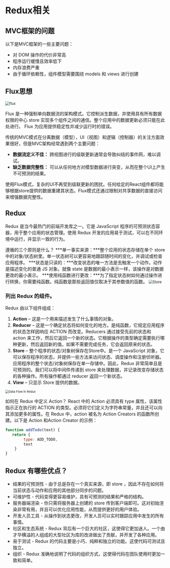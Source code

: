 # Redux相关

## MVC框架的问题

以下是MVC框架的一些主要问题：

- 对 DOM 操作的代价非常高
- 程序运行缓慢且效率低下
- 内存浪费严重
- 由于循环依赖性，组件模型需要围绕 models 和 views 进行创建

## Flux思想

<img src="https://img-blog.csdnimg.cn/20190325160224109.png?x-oss-process=image/watermark,type_ZmFuZ3poZW5naGVpdGk,shadow_10,text_aHR0cHM6Ly9ibG9nLmNzZG4ubmV0L2V5ZW9mYW5nZWw=,size_16,color_FFFFFF,t_70" alt="flux" style="zoom:80%;" />

Flux 是一种强制单向数据流的架构模式。它控制派生数据，并使用具有所有数据权限的中心 store 实现多个组件之间的通信。整个应用中的数据更新必须只能在此处进行。 Flux 为应用提供稳定性并减少运行时的错误。

传统的MVC模式在分离数据（模型），UI（视图）和逻辑（控制器）的关注方面效果很好，但是MVC架构经常遇到两个主要问题：

- **数据流定义不佳：** 跨视图进行的级联更新通常会导致纠结的事件网，难以调试。
- **缺乏数据完整性：** 可以从任何地方对模型数据进行突变，从而在整个UI上产生不可预测的结果。

使用Flux模式，复杂的UI不再受到级联更新的困扰。任何给定的React组件都将能够根据store提供的数据重建其状态。Flux模式还通过限制对共享数据的直接访问来增强数据完整性。

## Redux

Redux 是当今最热门的前端开发库之一。它是 JavaScript 程序的可预测状态容器，用于整个应用的状态管理。使用 Redux 开发的应用易于测试，可以在不同环境中运行，并显示一致的行为。

遵循的三个原则是什么？
***单一事实来源：***整个应用的状态存储在单个 store 中的对象/状态树里。单一状态树可以更容易地跟踪随时间的变化，并调试或检查应用程序。
***状态是只读的：***改变状态的唯一方法是去触发一个动作。动作是描述变化的普通 JS 对象。就像 state 是数据的最小表示一样，该操作是对数据更改的最小表示。
***使用纯函数进行更改：***为了指定状态树如何通过操作进行转换，你需要纯函数。纯函数是那些返回值仅取决于其参数值的函数。
<img src="https://img-blog.csdnimg.cn/20190325160235928.png?x-oss-process=image/watermark,type_ZmFuZ3poZW5naGVpdGk,shadow_10,text_aHR0cHM6Ly9ibG9nLmNzZG4ubmV0L2V5ZW9mYW5nZWw=,size_16,color_FFFFFF,t_70" alt="Store" style="zoom:80%;" />

###  **列出 Redux 的组件。**

Redux 由以下组件组成：

1. **Action** – 这是一个用来描述发生了什么事情的对象。
2. **Reducer** – 这是一个确定状态将如何变化的地方。是纯函数，它规定应用程序的状态怎样因响应 ACTION 而改变。Reducers 通过接受先前的状态和 action 来工作，然后它返回一个新的状态。它根据操作的类型确定需要执行哪种更新，然后返回新的值。如果不需要完成任务，它会返回原来的状态。
3. **Store** – 整个程序的状态/对象树保存在Store中。是一个 JavaScript 对象，它可以保存程序的状态，并提供一些方法来访问状态、调度操作和注册侦听器。应用程序的整个状态/对象树保存在单一存储中。因此，Redux 非常简单且是可预测的。我们可以将中间件传递到 store 来处理数据，并记录改变存储状态的各种操作。所有操作都通过 reducer 返回一个新状态。
4. **View** – 只显示 Store 提供的数据。

<img src="https://img-blog.csdnimg.cn/20190325160247418.png?x-oss-process=image/watermark,type_ZmFuZ3poZW5naGVpdGk,shadow_10,text_aHR0cHM6Ly9ibG9nLmNzZG4ubmV0L2V5ZW9mYW5nZWw=,size_16,color_FFFFFF,t_70" alt="Data Flow in Redux" style="zoom: 67%;" />

如何在 Redux 中定义 Action？
React 中的 Action 必须具有 type 属性，该属性指示正在执行的 ACTION 的类型。必须将它们定义为字符串常量，并且还可以向其添加更多的属性。在 Redux 中，action 被名为 Action Creators 的函数所创建。以下是 Action 和Action Creator 的示例：

```js
function addTodo(text) {
   return {
        type: ADD_TODO,    
        text
    }
}
```

## Redux 有哪些优点？
* 结果的可预测性 - 由于总是存在一个真实来源，即 store ，因此不存在如何将当前状态与动作和应用的其他部分同步的问题。
* 可维护性 - 代码变得更容易维护，具有可预测的结果和严格的结构。
* 服务器端渲染 - 你只需将服务器上创建的 store 传到客户端即可。这对初始渲染非常有用，并且可以优化应用性能，从而提供更好的用户体验。
* 开发人员工具 - 从操作到状态更改，开发人员可以实时跟踪应用中发生的所有事情。
* 社区和生态系统 - Redux 背后有一个巨大的社区，这使得它更加迷人。一个由才华横溢的人组成的大型社区为库的改进做出了贡献，并开发了各种应用。
* 易于测试 - Redux 的代码主要是小巧、纯粹和独立的功能。这使代码可测试且独立。
* 组织 - Redux 准确地说明了代码的组织方式，这使得代码在团队使用时更加一致和简单。